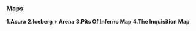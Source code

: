 ### Maps<br>
<b>1.Asura</b>
<b>2.Iceberg + Arena</b>
<b>3.Pits Of Inferno Map</b>
<b>4.The Inquisition Map<b>